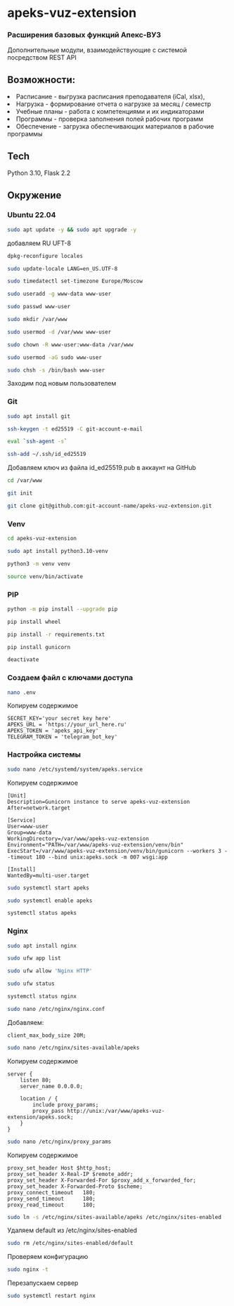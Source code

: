# apeks-vuz-extension
### Расширения базовых функций Апекс-ВУЗ<br>
Дополнительные модули, взаимодействующие с системой посредством REST API


## Возможности:
<li>Расписание - выгрузка расписания преподавателя (iCal, xlsx),</li>
<li>Нагрузка - формирование отчета о нагрузке за месяц / семестр</li>
<li>Учебные планы - работа с компетенциями и их индикаторами</li>
<li>Программы - проверка заполнения полей рабочих программ</li>
<li>Обеспечение - загрузка обеспечивающих материалов в рабочие программы</li>

## Tech
Python 3.10, Flask 2.2

## Окружение

### Ubuntu 22.04

```sh
sudo apt update -y && sudo apt upgrade -y
```

добавляем RU UFT-8
```sh
dpkg-reconfigure locales
```

```sh
sudo update-locale LANG=en_US.UTF-8
```

```sh
sudo timedatectl set-timezone Europe/Moscow
```

```sh
sudo useradd -g www-data www-user
```

```sh
sudo passwd www-user
```
```sh
sudo mkdir /var/www
```
```sh
sudo usermod -d /var/www www-user
```
```sh
sudo chown -R www-user:www-data /var/www
```
```sh
sudo usermod -aG sudo www-user
```
```sh
sudo chsh -s /bin/bash www-user
```

Заходим под новым пользователем

### Git

```sh
sudo apt install git
```

```sh
ssh-keygen -t ed25519 -C git-account-e-mail
```

```sh
eval `ssh-agent -s`
```

```sh
ssh-add ~/.ssh/id_ed25519
```

Добавляем ключ из файла id_ed25519.pub в аккаунт на GitHub

```sh
cd /var/www
```

```sh
git init
```

```sh
git clone git@github.com:git-account-name/apeks-vuz-extension.git
```

### Venv

```sh
cd apeks-vuz-extension
```

```sh
sudo apt install python3.10-venv
```

```sh
python3 -m venv venv
```

```sh
source venv/bin/activate
```

### PIP

```sh
python -m pip install --upgrade pip
```

```sh
pip install wheel
```

```sh
pip install -r requirements.txt
```

```sh
pip install gunicorn
```

```sh
deactivate
```

### Создаем файл с ключами доступа

```sh
nano .env
```
Копируем содержимое
```
SECRET_KEY='your secret key here'
APEKS_URL = 'https://your_url_here.ru'
APEKS_TOKEN = 'apeks_api_key'
TELEGRAM_TOKEN = 'telegram_bot_key'
```

### Настройка системы

```sh
sudo nano /etc/systemd/system/apeks.service
```

Копируем содержимое
```
[Unit]
Description=Gunicorn instance to serve apeks-vuz-extension
After=network.target

[Service]
User=www-user
Group=www-data
WorkingDirectory=/var/www/apeks-vuz-extension
Environment="PATH=/var/www/apeks-vuz-extension/venv/bin"
ExecStart=/var/www/apeks-vuz-extension/venv/bin/gunicorn --workers 3 --timeout 180 --bind unix:apeks.sock -m 007 wsgi:app

[Install]
WantedBy=multi-user.target
```

```sh
sudo systemctl start apeks
```

```sh
sudo systemctl enable apeks
```

```sh
systemctl status apeks
```

### Nginx

```sh
sudo apt install nginx
```

```sh
sudo ufw app list
```

```sh
sudo ufw allow 'Nginx HTTP'
```

```sh
sudo ufw status
```

```sh
systemctl status nginx
```

```sh
sudo nano /etc/nginx/nginx.conf
```

Добавляем:
```
client_max_body_size 20M;
```

```sh
sudo nano /etc/nginx/sites-available/apeks
```

Копируем содержимое
```
server {
    listen 80;
    server_name 0.0.0.0;

    location / {
        include proxy_params;
        proxy_pass http://unix:/var/www/apeks-vuz-extension/apeks.sock;
    }
}
```

```sh
sudo nano /etc/nginx/proxy_params
```

Копируем содержимое
```
proxy_set_header Host $http_host;
proxy_set_header X-Real-IP $remote_addr;
proxy_set_header X-Forwarded-For $proxy_add_x_forwarded_for;
proxy_set_header X-Forwarded-Proto $scheme;
proxy_connect_timeout   180;
proxy_send_timeout      180;
proxy_read_timeout      180;
```

```sh
sudo ln -s /etc/nginx/sites-available/apeks /etc/nginx/sites-enabled
```

Удаляем default из /etc/nginx/sites-enabled

```sh
sudo rm /etc/nginx/sites-enabled/default
```

Проверяем конфигурацию
```sh
sudo nginx -t
```

Перезапускаем сервер
```sh
sudo systemctl restart nginx
```